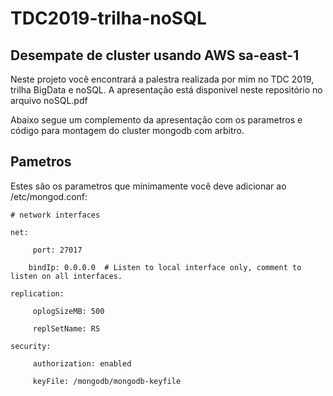 # TDC2019-trilha-noSQL
## Desempate de cluster usando AWS sa-east-1

Neste projeto você encontrará a palestra realizada por mim no TDC 2019, trilha BigData e noSQL.
A apresentação está disponivel neste repositório no arquivo noSQL.pdf

Abaixo segue um complemento da apresentação com os parametros e código para montagem do cluster mongodb com arbitro.

## Pametros

Estes são os parametros que minimamente você deve adicionar ao /etc/mongod.conf:

  `# network interfaces`
  
  `net:`
  
  `     port: 27017`
  
  `     bindIp: 0.0.0.0  # Listen to local interface only, comment to listen on all interfaces. `
  
  
  `replication: `
  
  `     oplogSizeMB: 500`
  
  `     replSetName: RS`
  
  
  `security:`
  
  `     authorization: enabled`
  
  `     keyFile: /mongodb/mongodb-keyfile`

